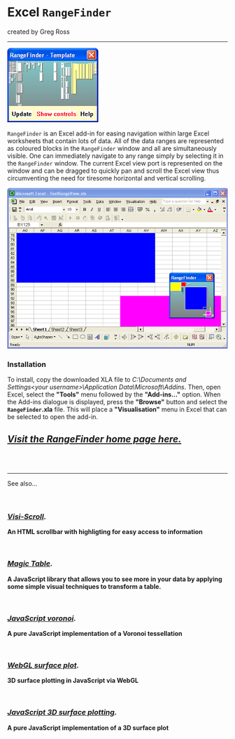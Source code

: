 # Excel `RangeFinder` #

created by Greg Ross

---


![Range Finder](https://github.com/gregross/excel-range-finder/blob/master/images/Controls.PNG)

`RangeFinder` is an Excel add-in for easing navigation within large Excel worksheets that contain lots of data. All of the data ranges are represented as coloured blocks in the `RangeFinder` window and all are simultaneously visible. One can immediately navigate to any range simply by selecting it in the `RangeFinder` window. The current Excel view port is represented on the window and can be dragged to quickly pan and scroll the Excel view thus circumventing the need for tiresome horizontal and vertical scrolling.

![Range Finder](https://github.com/gregross/excel-range-finder/blob/master/images/RangeFinder.PNG)

### Installation ###
To install, copy the downloaded XLA file to _C:\Documents and Settings\<your username>\Application Data\Microsoft\Addins_. Then, open Excel, select the **"Tools"** menu followed by the **"Add-ins..."** option. When the Add-ins dialogue is displayed, press the **"Browse"** button and select the **`RangeFinder`.xla** file. This will place a **"Visualisation"** menu in Excel that can be selected to open the add-in.

## _**[Visit the RangeFinder home page here.](http://www.grvisualisation.50webs.com/excelrangefinder.html)**_ ##

<br>
<br>
<hr />

See also...<br>
<br>
<br>
<h3><i><b><a href='http://www.grvisualisation.50webs.com/visi_scroll.html'>Visi-Scroll</a>.</b></i></h3>

<b>An HTML scrollbar with highligting for easy access to information</b>


<br>

<h3><i><b><a href='http://www.grvisualisation.50webs.com/'>Magic Table</a>.</b></i></h3>

<b>A JavaScript library that allows you to see more in your data by applying some simple visual techniques to transform a table.</b>

<br>

<h3><i><b><a href='http://www.grvisualisation.50webs.com/javascript_voronoi.html'>JavaScript voronoi</a>.</b></i></h3>

<b>A pure JavaScript implementation of a Voronoi tessellation</b>


<br>

<h3><i><b><a href='http://code.google.com/p/webgl-surface-plot/'>WebGL surface plot</a>.</b></i></h3>

<b>3D surface plotting in JavaScript via WebGL</b>


<br>

<h3><i><b><a href='http://code.google.com/p/javascript-surface-plot/'>JavaScript 3D surface plotting</a>.</b></i></h3>

<b>A pure JavaScript implementation of a 3D surface plot</b>


